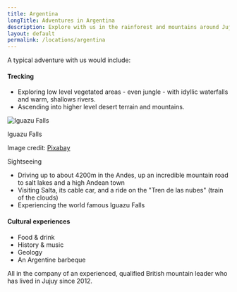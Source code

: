 ```yaml
---
title: Argentina
longTitle: Adventures in Argentina
description: Explore with us in the rainforest and mountains around Jujuy in North West Argentina
layout: default
permalink: /locations/argentina
---
```

A typical adventure with us would include:

#### Trecking

- Exploring low level vegetated areas - even jungle - with idyllic waterfalls and warm, shallows rivers.
- Ascending into higher level desert terrain and mountains.

<span class="image right">
<img src="{{ site.baseurl }}/images/pixabay/iguazu-2773777_640.jpg" alt="Iguazu Falls" />
<p>Iguazu Falls</p>
<p>Image credit: <a href="https://pixabay.com/en/iguazu-iguacu-iguasu-falls-2773777/" target="_blank">Pixabay</a></p>
</span

#### Sightseeing

- Driving up to about 4200m in the Andes, up an incredible mountain road to salt lakes and a high Andean town
- Visiting Salta, its cable car, and a ride on the "Tren de las nubes" (train of the clouds)
- Experiencing the world famous Iguazu Falls

#### Cultural experiences

- Food &amp; drink
- History &amp; music 
- Geology
- An Argentine barbeque

All in the company of an experienced, qualified British mountain leader who has lived in Jujuy since 2012. 
